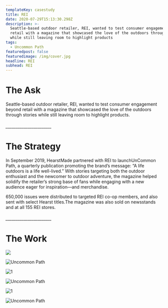 ```yaml
---
templateKey: casestudy
title: REI
date: 2020-07-29T15:13:30.298Z
description: >-
  Seattle-based outdoor retailer, REI, wanted to test consumer engagement beyond
  retail with a magazine that showcased the love of the outdoors through stories
  while still leaving room to highlight products
tags:
  - Uncommon Path
featuredpost: false
featuredimage: /img/cover.jpg
headline: REI
subhead: REI
---
```

# **The Ask**

Seattle-based outdoor retailer, REI, wanted to test consumer engagement beyond retail with a magazine that showcased the love of the outdoors through stories while still leaving room to highlight products.

###### \_\_\_\_\_\_\_\_\_\_\_\_\_\_\_\_\_\_\_\_\_\__

# **The Strategy**

In September 2019, HearstMade partnered with REI to launchUnCommon Path, a quarterly publication promoting the brand’s message: “A life outdoors is a life well-lived.” With stories targeting both the outdoor enthusiast and the newcomer to outdoor adventure, the magazine helped solidify the retailer’s strong base of fans while engaging with a new audience eager for inspiration—and merchandise.

650,000 issues were distributed to targeted REI co-op members, and also sent with select Hearst titles.The magazine was also sold on newsstands and at all 155 REI stores.

###### \_\_\_\_\_\_\_\_\_\_\_\_\_\_\_\_\_\_\_\_\_\__

# **The Work**

![](/img/black_bar.png)

![Uncommon Path](/img/rei_issue1_nnselects_071720-1.jpg "2")



![](/img/black_bar.png "1")

![Uncommon Path](/img/rei_issue2_nnselects_071720-1.jpg "3")



![](/img/black_bar.png "1")

![Uncommon Path](/img/rei_issue3_nnselects_071720-1.jpg "4")
